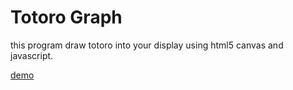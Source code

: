 # Totoro Graph

this program draw totoro into your display using html5 canvas and javascript.

<a href="https://dl.dropboxusercontent.com/u/11783298/totoro/index.html" target="_blank">demo</a>
